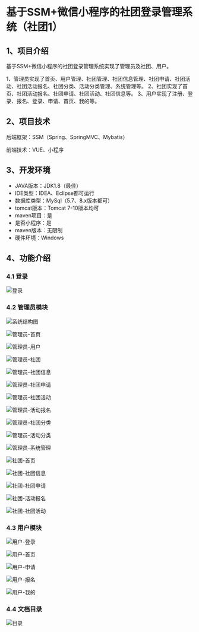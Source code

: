 # 基于SSM+微信小程序的社团登录管理系统（社团1）



## 1、项目介绍

基于SSM+微信小程序的社团登录管理系统实现了管理员及社团、用户。

1、管理员实现了首页、用户管理、社团管理、社团信息管理、社团申请、社团活动、社团活动报名、社团分类、活动分类管理、系统管理等。
2、社团实现了首页、社团活动报名、社团申请、社团活动、社团信息等。
3、用户实现了注册、登录、报名、登录、申请、首页、我的等。

## 2、项目技术

后端框架：SSM（Spring、SpringMVC、Mybatis）

前端技术：VUE、小程序

## 3、开发环境

- JAVA版本：JDK1.8（最佳）
- IDE类型：IDEA、Eclipse都可运行
- 数据库类型：MySql（5.7、8.x版本都可） 
- tomcat版本：Tomcat 7-10版本均可
- maven项目：是
- 是否小程序：是
- maven版本：无限制
- 硬件环境：Windows


## 4、功能介绍

### 4.1 登录

![登录](https://www.codemarket.fun/202407271748486.png)

### 4.2 管理员模块

![系统结构图](https://www.codemarket.fun/202407271749530.png)

![管理员-首页](https://www.codemarket.fun/202407271749894.png)

![管理员-用户](https://www.codemarket.fun/202407271749025.png)

![管理员-社团](https://www.codemarket.fun/202407271749086.png)

![管理员-社团信息](https://www.codemarket.fun/202407271749490.png)

![管理员-社团申请](https://www.codemarket.fun/202407271749102.png)

![管理员-社团活动](https://www.codemarket.fun/202407271749094.png)

![管理员-活动报名](https://www.codemarket.fun/202407271749069.png)

![管理员-社团分类](https://www.codemarket.fun/202407271749084.png)

![管理员-活动分类](https://www.codemarket.fun/202407271749067.png)

![管理员-系统管理](https://www.codemarket.fun/202407271749965.png)

![社团-首页](https://www.codemarket.fun/202407271749448.png)

![社团-社团信息](https://www.codemarket.fun/202407271749314.png)

![社团-社团申请](https://www.codemarket.fun/202407271749198.png)

![社团-活动报名](https://www.codemarket.fun/202407271749074.png)

![社团-社团活动](https://www.codemarket.fun/202407271749151.png)

### 4.3 用户模块

![用户-登录](https://www.codemarket.fun/202407271749004.png)

![用户-首页](https://www.codemarket.fun/202407271749016.png)

![用户-申请](https://www.codemarket.fun/202407271749028.png)

![用户-报名](https://www.codemarket.fun/202407271749006.png)

![用户-我的](https://www.codemarket.fun/202407271749034.png)

### 4.4 文档目录

![目录](https://www.codemarket.fun/202407271749954.png)
